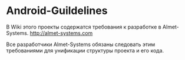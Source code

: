 # Android-Guildelines

В Wiki этого проекты содержатся требования к разработке в Almet-Systems. http://almet-systems.com

Все разработчики Almet-Systems обязаны следовать этим требованиями для унификации структуры проекта и его кода.
